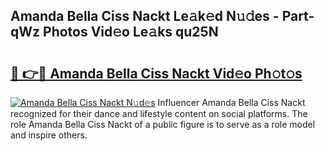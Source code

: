 ## Amanda Bella Ciss Nackt Le𝚊k𝚎d N𝚞𝚍es - Part-qWz Photos Vid𝚎o Le𝚊ks qu25N

# <h2><a href="http://fb6c4w6.evod.top/?m=Amanda+Bella+Ciss+Nackt">🔗 👉🔴 Amanda Bella Ciss Nackt Vid𝚎o Ph𝚘t𝚘s</a></h2>

[![Amanda Bella Ciss Nackt N𝚞d𝚎s](https://i.imgur.com/8V9OHl7.gif)](http://fb6c4w6.evod.top/?m=Amanda+Bella+Ciss+Nackt)
Influencer Amanda Bella Ciss Nackt recognized for their dance and lifestyle content on social platforms. The role Amanda Bella Ciss Nackt of a public figure is to serve as a role model and inspire others. 
